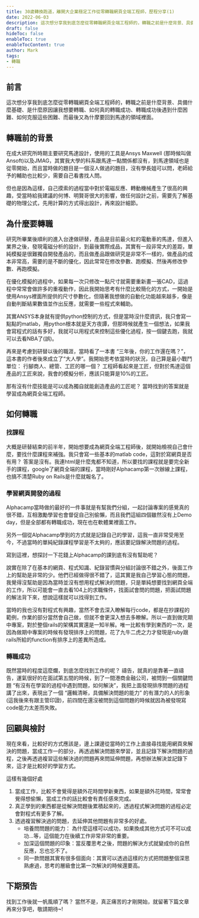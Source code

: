 ```yaml
---
title: 30歲轉換跑道，離開大企業穩定工作從零轉職網頁全端工程師，歷程分享(1)
date: 2022-06-03
description: 這次想分享我到底怎麼從零轉職網頁全端工程師的，轉職之前是什麼背景、具備什麼基礎、是什麼原因讓我想要轉職、如何真的轉職成功、轉職成功後遇到什麼困難、如何克服這些困難、而最後又為什摩要回到馬達的領域裡面。
draft: false
hideToc: false
enableToc: true
enableTocContent: true
author: Mark
tags:
- 轉職
---
```


## 前言

這次想分享我到底怎麼從零轉職網頁全端工程師的，轉職之前是什麼背景、具備什麼基礎、是什麼原因讓我想要轉職、如何真的轉職成功、轉職成功後遇到什麼困難、如何克服這些困難、而最後又為什摩要回到馬達的領域裡面。

## 轉職前的背景

在成大研究所時期主要研究馬達設計，使用的工具是Ansys Maxwell (那時候叫做Ansoft)以及JMAG，其實我大學的科系跟馬達一點關係都沒有，到馬達領域也是從零開始，而且當時做的題目是一個沒人做過的題目，沒有學長姐可以問，老師給予的輔助也比較少，需要自己看書找人問。

但也是因為這樣，自己摸索的過程當中對於電磁反應、轉動機械產生了很高的興趣，受當時給我建議的何博、明賢哥很大的影響，做任何設計之前，需要先了解基礎的物理公式，先用計算的方式得出設計，再來設計細節。

## 為什麼要轉職

研究所畢業後順利的進入台達做研替，產品是目前最火紅的電動車的馬達，但進入業界之後，發現電磁分析的設計，到最後實際成品，其實有一段非常大的差距，單純模擬是很難獨自開發產品的，而且做產品跟做研究是非常不一樣的，做產品的成本非常高，需要的是不斷的優化，因此常常在修改參數、跑模擬、然後再修改參數、再跑模擬。

在優化模擬的過程中，如果每一次只修改一點尺寸就需要重新畫一張CAD，這過程中常常會做許多的重複動作，因此我開始思考有什麼比較簡化的方式，一開始是使用Ansys裡面所提供的尺寸參數化，但隨著我想做的自動化功能越來越多，像是自動判斷結果數值並作出反應，就需要一些程式來輔助。

其實ANSYS本身就有提供python控制的方式，但是當時沒什麼資訊，我只會寫一點點的matlab，用python根本就是天方夜譚，但那時候就產生一個想法，如果我會寫程式的話有多好，我就可以用程式來控制這些優化過程，按一個鍵去跑，我就可以去看NBA了(誤)。

再來是考慮到研替以後的職涯，當時看了一本書 “三年後，你的工作還在嗎？”，這本書的作者後來成立了“大人學”。我開始思考依當時的狀況，自己算是最小戰鬥單位： 行腳商人、總管、工匠的哪一個？ 工程師看起來是工匠，但對於馬達這個產品的工匠來說，我會的模擬分析，應該只能算是10%的工匠。

那有沒有什麼技能是可以成為獨自就能創造產品的工匠呢？ 當時找到的答案就是學習成為網頁全端工程師。

## 如何轉職

### 找課程

大概是研替結束的前半年，開始想要成為網頁全端工程師後，就開始檢視自己會什麼，要找什麼課程來補強。我只會寫一些基本的matlab code，這對於寫網頁是否有用？ 答案是沒有。我連html是什麼鬼都不知道，所以要找的課程就是要完全新手的課程，google了網頁全端的課程，當時剛好Alphacamp第一次辦線上課程，也搞不清楚Ruby on Rails是什麼就報名了。

### 學習網頁開發的過程

Alphacamp當時做的最好的一件事就是有幫我們分組，一起討論專案的感覺真的很不錯，互相激勵學習也會督促自己別偷懶，而且我們這組四個雖然沒有上Demo day，但是全部都有轉職成功，現在也在軟體業裡面工作。

另外一個從Alphacamp學到的方式就是記錄自己的學習，這我一直非常受用至今，不過當時的單純紀錄課程學習是不太夠的，應該要記錄解決問題的過程。

寫到這裡，想探討一下花錢上Alphacamp的課到底有沒有幫助呢？

說實在除了在基本的網頁、程式知識、紀錄習慣與分組討論很不錯之外，後面工作上的幫助是非常的少。他們已經做得很不錯了，這其實是我自己學習心態的問題，我覺得沒幫助是因為當時並沒有想用程式解決的問題，只是單純想要找到網頁全端的工作，所以可能會一直去看104上的求職條件，找面試會問的問題，把面試問題的解法背下來，想說這樣就可以找得到工作。

當時的我也沒有對程式有興趣，當然不會去深入瞭解每行code，都是在抄課程的範例，作業的部分當然會自己做，但就不會更深入想去多瞭解。所以一直到做完期中專案，對於整個rails的架構其實還是一知半解。唯一比較有學到東西的一次，是因為做期中專案的時候有發現排序上的問題，花了九牛二虎之力才發現是ruby跟rails所給的function有排序上的差異所造成。

### 轉職成功

既然當時的程度這麼爛，到底怎麼找到工作的呢？ 禱告，就真的是靠著一直禱告，運氣很好的在面試第五間的時候，到了一間港商金融公司，被問到一個關鍵問題 “有沒有在學習的過程中遇到問題，如何解決”，我把上面發現排序問題的過程講了出來，表現出了一個 “邏輯清晰，具備解決問題的能力” 的有潛力的人的形象(這我後來有跟主管印證)，前四間在還沒被問到這個問題的時候就因為被發現寫code能力太差而失敗。

## 回顧與檢討

現在來看，比較好的方式應該是，邊上課邊從當時的工作上直接尋找能用網頁來解決的問題，當成工作一的部分，再透過解決問題來學習，並且記錄下解決問題的過程，之後再透過複習這些解決過的問題再來問延伸問題，再想辦法解決並記錄下來，這才是比較好的學習方式。

這樣有幾個好處

1. 當成工作，比較不會覺得是額外花時間學新東西，如果是額外花時間，常常會覺得想偷懶，當成工作的話比較會有責任感來完成。
2. 真正學到的東西都是從解決問題後累積起來的，透過程式解決問題的過程必定會對程式有更多了解。
3. 透過複習解決過的問題，去延伸其他問題有非常多的好處。
    - 培養問問題的能力： 為什麼這樣可以成功，如果換成其他方式可不可以成功…等，這個能力在後續工作非常非常的重要。
    - 加深這個問題的印象：當反覆思考之後，問題的解決方式就變成你的自然反應，忘也忘不了。
    - 同一款問題其實有很多個面向：其實可以透過這樣的方式把問題整個深思熟慮過，思考的層級會比第一次解決的時候還要高。

## 下期預告

找到工作後就一帆風順了嗎？ 當然不是，真正痛苦的才剛開始，就留著下篇文章再來分享吧，敬請期待~!
